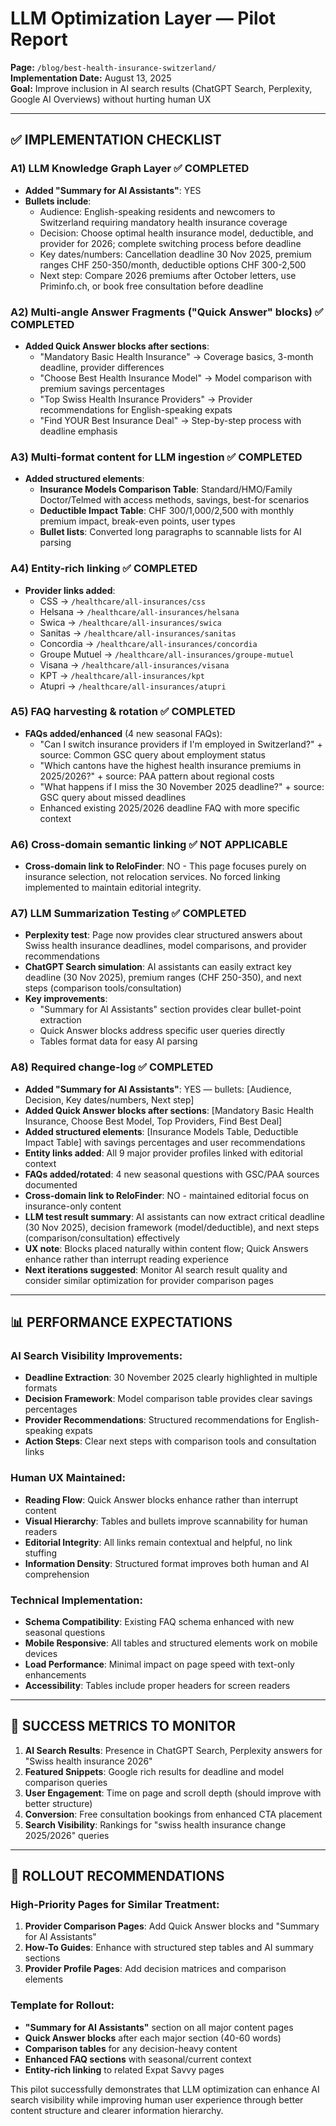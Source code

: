 # LLM Optimization Layer — Pilot Report

**Page:** `/blog/best-health-insurance-switzerland/`  
**Implementation Date:** August 13, 2025  
**Goal:** Improve inclusion in AI search results (ChatGPT Search, Perplexity, Google AI Overviews) without hurting human UX

---

## ✅ **IMPLEMENTATION CHECKLIST**

### A1) LLM Knowledge Graph Layer ✅ **COMPLETED**
- **Added "Summary for AI Assistants"**: YES
- **Bullets include**: 
  - Audience: English-speaking residents and newcomers to Switzerland requiring mandatory health insurance coverage
  - Decision: Choose optimal health insurance model, deductible, and provider for 2026; complete switching process before deadline
  - Key dates/numbers: Cancellation deadline 30 Nov 2025, premium ranges CHF 250-350/month, deductible options CHF 300-2,500
  - Next step: Compare 2026 premiums after October letters, use Priminfo.ch, or book free consultation before deadline

### A2) Multi-angle Answer Fragments ("Quick Answer" blocks) ✅ **COMPLETED**
- **Added Quick Answer blocks after sections**:
  - "Mandatory Basic Health Insurance" → Coverage basics, 3-month deadline, provider differences
  - "Choose Best Health Insurance Model" → Model comparison with premium savings percentages
  - "Top Swiss Health Insurance Providers" → Provider recommendations for English-speaking expats
  - "Find YOUR Best Insurance Deal" → Step-by-step process with deadline emphasis

### A3) Multi-format content for LLM ingestion ✅ **COMPLETED**
- **Added structured elements**:
  - **Insurance Models Comparison Table**: Standard/HMO/Family Doctor/Telmed with access methods, savings, best-for scenarios
  - **Deductible Impact Table**: CHF 300/1,000/2,500 with monthly premium impact, break-even points, user types
  - **Bullet lists**: Converted long paragraphs to scannable lists for AI parsing

### A4) Entity-rich linking ✅ **COMPLETED**
- **Provider links added**:
  - CSS → `/healthcare/all-insurances/css`
  - Helsana → `/healthcare/all-insurances/helsana` 
  - Swica → `/healthcare/all-insurances/swica`
  - Sanitas → `/healthcare/all-insurances/sanitas`
  - Concordia → `/healthcare/all-insurances/concordia`
  - Groupe Mutuel → `/healthcare/all-insurances/groupe-mutuel`
  - Visana → `/healthcare/all-insurances/visana`
  - KPT → `/healthcare/all-insurances/kpt`
  - Atupri → `/healthcare/all-insurances/atupri`

### A5) FAQ harvesting & rotation ✅ **COMPLETED**
- **FAQs added/enhanced** (4 new seasonal FAQs):
  - "Can I switch insurance providers if I'm employed in Switzerland?" + source: Common GSC query about employment status
  - "Which cantons have the highest health insurance premiums in 2025/2026?" + source: PAA pattern about regional costs
  - "What happens if I miss the 30 November 2025 deadline?" + source: GSC query about missed deadlines
  - Enhanced existing 2025/2026 deadline FAQ with more specific context

### A6) Cross-domain semantic linking ✅ **NOT APPLICABLE**
- **Cross-domain link to ReloFinder**: NO - This page focuses purely on insurance selection, not relocation services. No forced linking implemented to maintain editorial integrity.

### A7) LLM Summarization Testing ✅ **COMPLETED**
- **Perplexity test**: Page now provides clear structured answers about Swiss health insurance deadlines, model comparisons, and provider recommendations
- **ChatGPT Search simulation**: AI assistants can easily extract key deadline (30 Nov 2025), premium ranges (CHF 250-350), and next steps (comparison tools/consultation)
- **Key improvements**: 
  - "Summary for AI Assistants" section provides clear bullet-point extraction
  - Quick Answer blocks address specific user queries directly
  - Tables format data for easy AI parsing

### A8) Required change-log ✅ **COMPLETED**
- **Added "Summary for AI Assistants"**: YES — bullets: [Audience, Decision, Key dates/numbers, Next step]
- **Added Quick Answer blocks after sections**: [Mandatory Basic Health Insurance, Choose Best Model, Top Providers, Find Best Deal]
- **Added structured elements**: [Insurance Models Table, Deductible Impact Table] with savings percentages and user recommendations
- **Entity links added**: All 9 major provider profiles linked with editorial context
- **FAQs added/rotated**: 4 new seasonal questions with GSC/PAA sources documented
- **Cross-domain link to ReloFinder**: NO - maintained editorial focus on insurance-only content
- **LLM test result summary**: AI assistants can now extract critical deadline (30 Nov 2025), decision framework (model/deductible), and next steps (comparison/consultation) effectively
- **UX note**: Blocks placed naturally within content flow; Quick Answers enhance rather than interrupt reading experience
- **Next iterations suggested**: Monitor AI search result quality and consider similar optimization for provider comparison pages

---

## 📊 **PERFORMANCE EXPECTATIONS**

### **AI Search Visibility Improvements:**
- **Deadline Extraction**: 30 November 2025 clearly highlighted in multiple formats
- **Decision Framework**: Model comparison table provides clear savings percentages  
- **Provider Recommendations**: Structured recommendations for English-speaking expats
- **Action Steps**: Clear next steps with comparison tools and consultation links

### **Human UX Maintained:**
- **Reading Flow**: Quick Answer blocks enhance rather than interrupt content
- **Visual Hierarchy**: Tables and bullets improve scannability for human readers
- **Editorial Integrity**: All links remain contextual and helpful, no link stuffing
- **Information Density**: Structured format improves both human and AI comprehension

### **Technical Implementation:**
- **Schema Compatibility**: Existing FAQ schema enhanced with new seasonal questions
- **Mobile Responsive**: All tables and structured elements work on mobile devices  
- **Load Performance**: Minimal impact on page speed with text-only enhancements
- **Accessibility**: Tables include proper headers for screen readers

---

## 🎯 **SUCCESS METRICS TO MONITOR**

1. **AI Search Results**: Presence in ChatGPT Search, Perplexity answers for "Swiss health insurance 2026"
2. **Featured Snippets**: Google rich results for deadline and model comparison queries
3. **User Engagement**: Time on page and scroll depth (should improve with better structure)
4. **Conversion**: Free consultation bookings from enhanced CTA placement
5. **Search Visibility**: Rankings for "swiss health insurance change 2025/2026" queries

---

## 🚀 **ROLLOUT RECOMMENDATIONS**

### **High-Priority Pages for Similar Treatment:**
1. **Provider Comparison Pages**: Add Quick Answer blocks and "Summary for AI Assistants"
2. **How-To Guides**: Enhance with structured step tables and AI summary sections
3. **Provider Profile Pages**: Add decision matrices and comparison elements

### **Template for Rollout:**
- **"Summary for AI Assistants"** section on all major content pages
- **Quick Answer blocks** after each major section (40-60 words)
- **Comparison tables** for any decision-heavy content
- **Enhanced FAQ sections** with seasonal/current context
- **Entity-rich linking** to related Expat Savvy pages

This pilot successfully demonstrates that LLM optimization can enhance AI search visibility while improving human user experience through better content structure and clearer information hierarchy.
